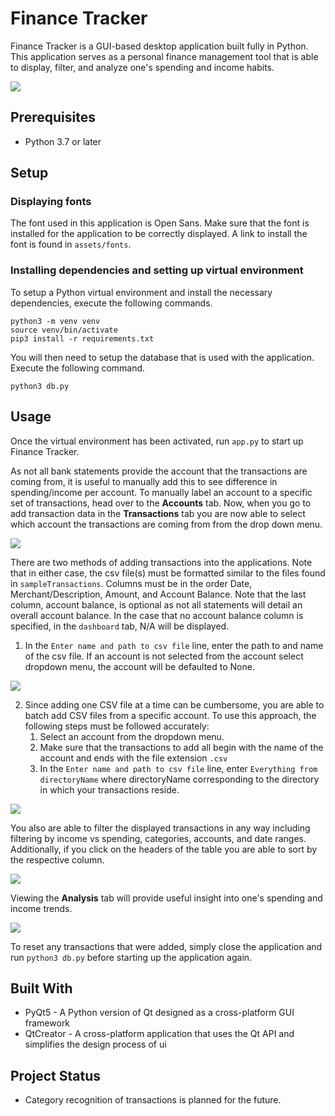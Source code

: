 # Finance Tracker

Finance Tracker is a GUI-based desktop application built fully in Python. This application serves as a personal finance management tool that is
able to display, filter, and analyze one's spending and income habits. 

![](demos/demo.gif)

## Prerequisites

-   Python 3.7 or later

## Setup

### Displaying fonts

The font used in this application is Open Sans. Make sure that the font is installed for the application to be correctly displayed.
A link to install the font is found in `assets/fonts`.

### Installing dependencies and setting up virtual environment

To setup a Python virtual environment and install the necessary dependencies, execute the following commands.

```
python3 -m venv venv
source venv/bin/activate
pip3 install -r requirements.txt
```

You will then need to setup the database that is used with the application. Execute the following command.

`python3 db.py`

## Usage

Once the virtual environment has been activated, run `app.py` to start up Finance Tracker.

As not all bank statements provide the account that the transactions are coming from, it is useful to manually add this to see difference in spending/income per account. To manually label an account to a specific set of transactions, head over to the **Accounts** tab. Now, when you go to add transaction data in the **Transactions** tab you are now able to select which account the transactions are coming from from the drop down menu.

![](demos/demoAddAcc.gif)

There are two methods of adding transactions into the applications. Note that in either case, the csv file(s) must be formatted similar to the files found in
`sampleTransactions`. Columns must be in the order Date, Merchant/Description, Amount, and Account Balance. Note that the last column, account balance, is
optional as not all statements will detail an overall account balance. In the case that no account balance column is specified, in the `dashboard` tab,
N/A will be displayed.

1.  In the  `Enter name and path to csv file` line, enter the path to and name of the csv file. If an account is not selected from the account select
    dropdown menu, the account will be defaulted to None.

![](demos/demoAdd.gif)

2.  Since adding one CSV file at a time can be cumbersome, you are able to batch add CSV files from a specific account. To use this approach, 
    the following steps must be followed accurately:
    1.  Select an account from the dropdown menu.
    2.  Make sure that the transactions to add all begin with the name of the account and ends with the file extension `.csv` 
    3.  In the  `Enter name and path to csv file` line, enter `Everything from directoryName` where directoryName corresponding to the directory in which
        your transactions reside.

![](demos/demoBatchAdd.gif)

You also are able to filter the displayed transactions in any way including filtering by income vs spending, categories, accounts, and date ranges.
Additionally, if you click on the headers of the table you are able to sort by the respective column.

![](demos/demoFilter.gif)

Viewing the **Analysis** tab will provide useful insight into one's spending and income trends.

![](demos/demoAnalysis.gif)

To reset any transactions that were added, simply close the application and run `python3 db.py` before starting up the application again.

## Built With

-   PyQt5 - A Python version of Qt designed as a cross-platform GUI framework
-   QtCreator - A cross-platform application that uses the Qt API and simplifies the design process of ui

## Project Status

-   Category recognition of transactions is planned for the future.


